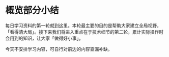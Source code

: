 # 概览部分小结

每日学习资料的第一轮就到这里。本轮最主要的目的是帮助大家建立全局视野，「看得清大局」。接下来我们将进入重点在于技术细节的第二轮，累计实际操作时会用到的知识，让大家「做得好小事」。

今天不安排学习内容，可自行对前边的内容查漏补缺。